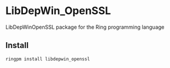 # LibDepWin_OpenSSL

LibDepWinOpenSSL package for the Ring programming language

## Install

	ringpm install libdepwin_openssl
